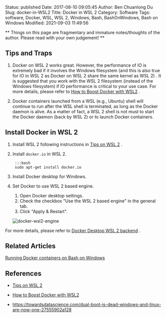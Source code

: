 Status: published
Date: 2017-08-10 09:05:45
Author: Ben Chuanlong Du
Slug: docker-in-WSL2
Title: Docker in WSL 2
Category: Software
Tags: software, Docker, WSL, WSL 2, Windows, Bash, BashOnWindows, Bash on Windows
Modified: 2021-09-03 11:49:56

**
Things on this page are
fragmentary and immature notes/thoughts of the author.
Please read with your own judgement!
**
## Tips and Traps

1. Docker on WSL 2 works great.
    However,
    the performance of IO is extremely bad if it involves the Windows filesystem 
    (and this is also true for IO in WSL 2 as Docker on WSL 2 share the same kernel as WSL 2)
    .
    It is suggested that you work with the WSL 2 filesystem (instead of the Windows filesystem)
    if IO performance is critical to your use case. 
    For more details,
    please refer to
    [How to Boost Docker with WSL2](https://towardsdatascience.com/how-to-improve-docker-performance-with-wsl2-3a54402ab0f2)
    .

2. Docker containers launched from a WSL (e.g., Ubuntu) shell will continue to run 
    after the WSL shell is terminated,
    as long as the Docker daemon is alive. 
    As a matter of fact,
    a WSL 2 shell is not must to start the Docker daemon (back by WSL 2) or to launch Docker containers.

## Install Docker in WSL 2 

1. Install WSL 2 following instructions in 
    [Tips on WSL 2](http://www.legendu.net/misc/blog/wsl-tips/)
    .

2. Install `docker.io` in WSL 2. 

        :::bash
        sudo apt-get install docker.io

2. Install Docker desktop for Windows.

3. Set Docker to use WSL 2 based engine. 

    1. Open Docker desktop settings.
    2. Check the checkbox "Use the WSL 2 based engine" in the general tab.
    3. Click "Apply & Restart".

    ![docker-wsl2-engine](https://docs.docker.com/docker-for-windows/images/wsl2-enable.png)

For more details,
please refer to
[Docker Desktop WSL 2 backend](https://docs.docker.com/docker-for-windows/wsl/)
.

## Related Articles 

[Running Docker containers on Bash on Windows](https://blog.jayway.com/2017/04/19/running-docker-on-bash-on-windows/)

## References

- [Tips on WSL 2](http://www.legendu.net/misc/blog/wsl-tips/)

- [How to Boost Docker with WSL2](https://towardsdatascience.com/how-to-improve-docker-performance-with-wsl2-3a54402ab0f2)

- https://towardsdatascience.com/dual-boot-is-dead-windows-and-linux-are-now-one-27555902a128
